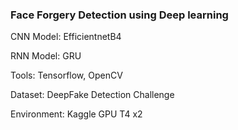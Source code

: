 ### Face Forgery Detection using Deep learning

CNN Model: EfficientnetB4

RNN Model: GRU

Tools: Tensorflow, OpenCV

Dataset: DeepFake Detection Challenge

Environment: Kaggle GPU T4 x2
